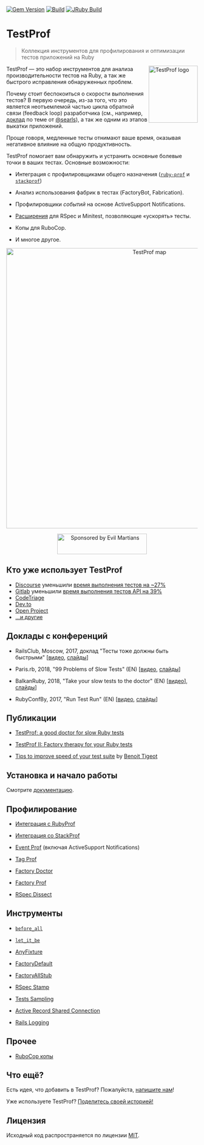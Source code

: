 [![Gem Version](https://badge.fury.io/rb/test-prof.svg)](https://rubygems.org/gems/test-prof) [![Build](https://github.com/test-prof/test-prof/workflows/Build/badge.svg)](https://github.com/test-prof/test-prof/actions)
[![JRuby Build](https://github.com/test-prof/test-prof/workflows/JRuby%20Build/badge.svg)](https://github.com/test-prof/test-prof/actions)

# TestProf

> Коллекция инструментов для профилирования и оптимизации тестов приложений на Ruby

<img align="right" height="150" width="129"
     title="TestProf logo" class="home-logo" src="./assets/images/logo.svg">

TestProf — это набор инструментов для анализа производительности тестов на Ruby, а так же быстрого исправления обнаруженных проблем.

Почему стоит беспокоиться о скорости выполнения тестов? В первую очередь, из-за того, что это является неотъемлемой частью цикла обратной связи (feedback loop) разработчика (см., например, [доклад](https://vimeo.com/145917204) по теме от [@searls](https://github.com/searls)), а так же одним из этапов выкатки приложений.

Проще говоря, медленные тесты отнимают ваше время, оказывая негативное влияние на общую продуктивность.

TestProf помогает вам обнаружить и устранить основные болевые точки в ваших тестах. Основные возможности:

- Интеграция с профилировщиками общего назначения ([`ruby-prof`](https://github.com/ruby-prof/ruby-prof) и [`stackprof`](https://github.com/tmm1/stackprof))

- Анализ использования фабрик в тестах (FactoryBot, Fabrication).

- Профилировщики _событий_ на основе ActiveSupport Notifications.

- [Расширения](#recipes) для RSpec и Minitest, позволяющие «ускорять» тесты.

- Копы для RuboCop.

- И многое другое.

<p align="center">
  <a href="http://bit.ly/test-prof-map">
    <img src="./assets/images/coggle.png" alt="TestProf map" width="738">
  </a>
</p>

<p align="center">
  <a href="https://evilmartians.com/?utm_source=test-prof">
    <img src="https://evilmartians.com/badges/sponsored-by-evil-martians.svg"
         alt="Sponsored by Evil Martians" width="236" height="54">
  </a>
</p>

## Кто уже использует TestProf

- [Discourse](https://github.com/discourse/discourse) уменьшили [время выполнения тестов на ~27%](https://twitter.com/samsaffron/status/1125602558024699904)
- [Gitlab](https://gitlab.com/gitlab-org/gitlab-ce) уменьшили [время выполнения тестов API на 39%](https://gitlab.com/gitlab-org/gitlab-ce/merge_requests/14370)
- [CodeTriage](https://github.com/codetriage/codetriage)
- [Dev.to](https://github.com/thepracticaldev/dev.to)
- [Open Project](https://github.com/opf/openproject)
- [...и другие](https://github.com/test-prof/test-prof/issues/73)

## Доклады с конференций

- RailsClub, Moscow, 2017, доклад "Тесты тоже должны быть быстрыми" [[видео](https://www.youtube.com/watch?v=8S7oHjEiVzs), [слайды](https://speakerdeck.com/palkan/railsclub-moscow-2017-faster-tests)]

- Paris.rb, 2018, "99 Problems of Slow Tests" (EN) [[видео](https://www.youtube.com/watch?v=eDMZS_fkRtk), [слайды](https://speakerdeck.com/palkan/paris-dot-rb-2018-99-problems-of-slow-tests)]

- BalkanRuby, 2018, "Take your slow tests to the doctor" (EN) [[видео](https://www.youtube.com/watch?v=rOcrme82vC8)], [слайды](https://speakerdeck.com/palkan/balkanruby-2018-take-your-slow-tests-to-the-doctor)]

- RubyConfBy, 2017, "Run Test Run" (EN) [[видео](https://www.youtube.com/watch?v=q52n4p0wkIs), [слайды](https://speakerdeck.com/palkan/rubyconfby-minsk-2017-run-test-run)]

## Публикации

- [TestProf: a good doctor for slow Ruby tests](https://evilmartians.com/chronicles/testprof-a-good-doctor-for-slow-ruby-tests)

- [TestProf II: Factory therapy for your Ruby tests](https://evilmartians.com/chronicles/testprof-2-factory-therapy-for-your-ruby-tests-rspec-minitest)

- [Tips to improve speed of your test suite](https://medium.com/appaloosa-store-engineering/tips-to-improve-speed-of-your-test-suite-8418b485205c) by [Benoit Tigeot](https://github.com/benoittgt)

## Установка и начало работы

Смотрите [документацию](./getting_started.md).

## Профилирование

- [Интеграция с RubyProf](./profilers/ruby_prof.md)

- [Интеграция со StackProf](./profilers/stack_prof.md)

- [Event Prof](./profilers/event_prof.md) (включая ActiveSupport Notifications)

- [Tag Prof](./profilers/tag_prof.md)

- [Factory Doctor](./profilers/factory_doctor.md)

- [Factory Prof](./profilers/factory_prof.md)

- [RSpec Dissect](./profilers/rspec_dissect.md)

## Инструменты

- [`before_all`](./recipes/before_all.md)

- [`let_it_be`](./recipes/let_it_be.md)

- [AnyFixture](./recipes/any_fixture.md)

- [FactoryDefault](./recipes/factory_default.md)

- [FactoryAllStub](./recipes/factory_all_stub.md)

- [RSpec Stamp](./recipes/rspec_stamp.md)

- [Tests Sampling](./recipes/tests_sampling.md)

- [Active Record Shared Connection](./recipes/active_record_shared_connection.md)

- [Rails Logging](./recipes/logging.md)

## Прочее

- [RuboCop копы](./misc/rubocop.md)

## Что ещё?

Есть идея, что добавить в TestProf? Пожалуйста, [напишите нам](https://github.com/test-prof/test-prof/discussions)!

Уже используете TestProf? [Поделитесь своей историей!](https://github.com/test-prof/test-prof/discussions/73)

## Лицензия

Исходный код распространяется по лицензии [MIT](http://opensource.org/licenses/MIT).
